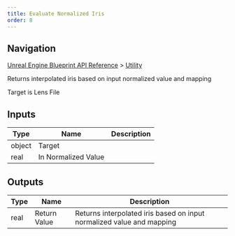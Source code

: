 ```yaml
---
title: Evaluate Normalized Iris
order: 8
---
```

## Navigation

[Unreal Engine Blueprint API Reference](https://dev.epicgames.com/documentation/en-us/unreal-engine/BlueprintAPI) > [Utility](https://dev.epicgames.com/documentation/en-us/unreal-engine/BlueprintAPI/Utility)

Returns interpolated iris based on input normalized value and mapping

Target is Lens File

## Inputs

| Type | Name | Description |
| --- | --- | --- |
| object | Target |  |
| real | In Normalized Value |  |

## Outputs

| Type | Name | Description |
| --- | --- | --- |
| real | Return Value | Returns interpolated iris based on input normalized value and mapping |

